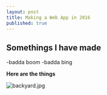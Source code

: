 ```yaml
---
layout: post
title: Making a Web App in 2016
published: true
---
```

## Somethings I have made

-badda boom
-badda bing

**Here are the things**

![backyard.jpg]({{site.baseurl}}/_posts/backyard.jpg)
